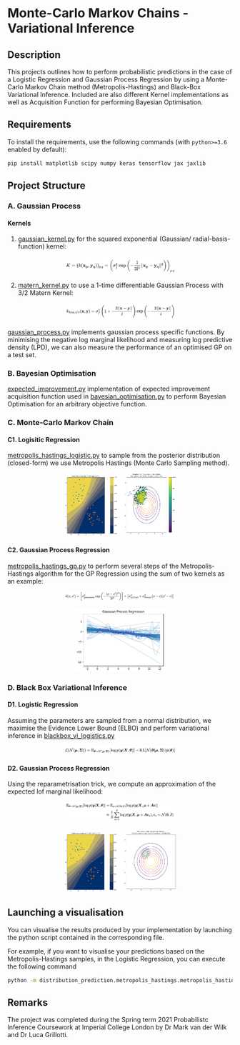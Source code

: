 # Monte-Carlo Markov Chains - Variational Inference

## Description
This projects outlines how to perform probabilistic predictions in the case of a Logistic Regression and Gaussian Process Regression by using a Monte-Carlo Markov Chain method (Metropolis-Hastings) and Black-Box Variational Inference. Included are also different Kernel implementations as well as Acquisition Function for performing Bayesian Optimisation. 

## Requirements

To install the requirements, use the following commands (with `python>=3.6` enabled by default):
```bash
pip install matplotlib scipy numpy keras tensorflow jax jaxlib
```

## Project Structure

### A. Gaussian Process
#### Kernels 
1. [gaussian_kernel.py](https://github.com/Nasmasim/monte-carlo-markov-chains/blob/main/kernels/gaussian_kernel.py) for the squared exponential (Gaussian/ radial-basis-function) kernel: 
<p align="center">
<img src="https://github.com/Nasmasim/monte-carlo-markov-chains/blob/main/plots/Screenshot%202021-03-29%20at%2012.05.53.png" width="50%">
</p>

2. [matern_kernel.py](https://github.com/Nasmasim/monte-carlo-markov-chains/blob/main/kernels/matern_kernel.py) to use a 1-time differentiable Gaussian Process with 3/2 Matern Kernel: 
<p align="center">
<img src="https://github.com/Nasmasim/monte-carlo-markov-chains/blob/main/plots/Screenshot%202021-03-29%20at%2012.08.49.png" width="50%">
</p>

[gaussian_process.py](https://github.com/Nasmasim/monte-carlo-markov-chains/blob/main/gaussian_process.py) implements gaussian process specific functions. By minimising the negative log marginal likelihood and measuring log predictive density (LPD), we can also measure the performance of an optimised GP on a test set. 

### B. Bayesian Optimisation

[expected_improvement.py](https://github.com/Nasmasim/monte-carlo-markov-chains/blob/main/acquisition_functions/expected_improvement.py) implementation of expected improvement acquisition function used in [bayesian_optimisation.py](https://github.com/Nasmasim/monte-carlo-markov-chains/blob/main/bayesian_optimisation.py) to perform Bayesian Optimisation for an arbitrary objective function. 

### C. Monte-Carlo Markov Chain 
#### C1. Logisitic Regression 
[metropolis_hastings_logistic.py](https://github.com/Nasmasim/monte-carlo-markov-chains/blob/main/distribution_prediction/metropolis_hastings/metropolis_hastings_logistic.py) to sample from the posterior distribution (closed-form) we use Metropolis Hastings (Monte Carlo Sampling method). 
<p align="center">
<img src="https://github.com/Nasmasim/monte-carlo-markov-chains/blob/main/plots/metropolis_hastings.png" width="50%">
</p>

#### C2. Gaussian Process Regression
[metropolis_hastings_gp.py](https://github.com/Nasmasim/monte-carlo-markov-chains/blob/main/distribution_prediction/metropolis_hastings/metropolis_hastings_gp.py) to perform several steps of the Metropolis-Hastings algorithm for the GP Regression using the sum of two kernels as an example: 
<p align="center">
<img src="https://github.com/Nasmasim/monte-carlo-markov-chains/blob/main/plots/Screenshot%202021-03-29%20at%2010.31.16.png" width="50%">
</p>
<p align="center">
<img src="https://github.com/Nasmasim/monte-carlo-markov-chains/blob/main/plots/gaussian_process_regression.png" width="40%">
</p>

### D. Black Box Variational Inference
#### D1. Logistic Regression
Assuming the parameters are sampled from a normal distribution, we maximise the Evidence Lower Bound (ELBO) and perform variational inference in [blackbox_vi_logistics.py](https://github.com/Nasmasim/monte-carlo-markov-chains/blob/main/distribution_prediction/blackbox_vi/blackbox_vi_logistics.py)
<p align="center">
<img src="https://github.com/Nasmasim/monte-carlo-markov-chains/blob/main/plots/Screenshot%202021-03-29%20at%2011.47.03.png" width="50%">
</p>

#### D2. Gaussian Process Regression
Using the reparametrisation trick, we compute an approximation of the expected lof marginal likelihood: 
<p align="center">
<img src="https://github.com/Nasmasim/monte-carlo-markov-chains/blob/main/plots/Screenshot%202021-03-29%20at%2011.54.01.png" width="50%">
</p>
<p align="center">
<img src="https://github.com/Nasmasim/monte-carlo-markov-chains/blob/main/plots/black_box_VI.png" width="50%">
</p>

## Launching a visualisation

You can visualise the results produced by your implementation by launching the python script contained in the corresponding file.

For example, if you want to visualise your predictions based on the Metropolis-Hastings samples,
in the Logistic Regression, you can execute the following command

```bash
python -m distribution_prediction.metropolis_hastings.metropolis_hastings_logistic
```

## Remarks

The project was completed during the Spring term 2021 Probabilistc Inference Coursework at Imperial College London by Dr Mark van der Wilk and Dr Luca Grillotti. 

